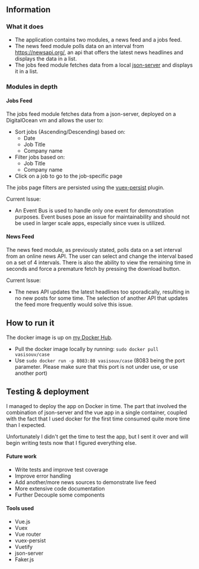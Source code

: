 ## Information

### What it does
* The application contains two modules, a news feed and a jobs feed.
* The news feed module polls data on an interval from
https://newsapi.org/, an api that offers the latest news headlines
and displays the data in a list.
* The jobs feed module fetches data from a local [json-server](https://github.com/typicode/json-server)
and displays it in a list.

### Modules in depth

#### Jobs Feed

The jobs feed module fetches data from a json-server, deployed on
a DigitalOcean vm and allows the user to:
 
* Sort jobs (Ascending/Descending) based on:
    * Date
    * Job Title
    * Company name
* Filter jobs based on:
    * Job Title
    * Company name
* Click on a job to go to the job-specific page

The jobs page filters are persisted using the 
[vuex-persist](https://github.com/championswimmer/vuex-persist) plugin.

Current Issue:
 * An Event Bus is used to handle only one event for demonstration purposes.
Event buses pose an issue for maintainability and should not be used in larger
scale apps, especially since vuex is utilized.

#### News Feed

The news feed module, as previously stated, polls data on a set interval
from an online news API. The user can select and change the interval based
on a set of 4 intervals. There is also the ability to view the remaining time
in seconds and force a premature fetch by pressing the download button.

Current Issue:
* The news API updates the latest headlines too sporadically, resulting
in no new posts for some time. The selection of another API that updates
the feed more frequently would solve this issue.

## How to run it

The docker image is up on [my Docker Hub](https://hub.docker.com/r/vasisouv/case).

* Pull the docker image locally by running:
 `sudo docker pull vasisouv/case`
* Use `sudo docker run -p 8083:80 vasisouv/case` 
(8083 being the port parameter. Please make sure that this port is not
under use, or use another port)

## Testing & deployment
I managed to deploy the app on Docker in time. The part that involved
the combination of json-server and the vue app in a single container,
coupled with the fact that I used docker for the first time consumed
quite more time than I expected.
 
Unfortunately I didn't get the time to test the app, but I sent it over
and will begin writing tests now that I figured everything else.

#### Future work
* Write tests and improve test coverage
* Improve error handling
* Add another/more news sources to demonstrate live feed
* More extensive code documentation
* Further Decouple some components

#### Tools used
* Vue.js
* Vuex
* Vue router
* vuex-persist
* Vuetify
* json-server
* Faker.js
